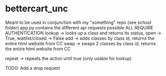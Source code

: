 # bettercart_unc

Meant to be used in conjunction with my "something" repo (see school folder)
app.py contains the different api requests possible
ALL REQUIRE AUTHENTICATION
lookup -> looks up a class and returns its status, open -> True, waitlist/closed -> False
add -> adds classes by class id, returns the entire html website from CC 
swap -> swaps 2 classes by class id, returns the entire html website from CC

repeat -> repeats the action until true (only usable for lookup)

TODO: Add a drop request
